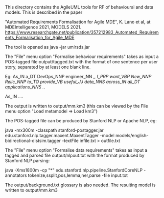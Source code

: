 This directory contains the AgileUML tools for RF of behavioural and data models. This is described in the paper

"Automated Requirements Formalisation for Agile MDE", K. Lano et al, at MDEIntelligence 2021, MODELS 2021. 
https://www.researchgate.net/publication/357212983_Automated_Requirements_Formalisation_for_Agile_MDE


The tool is opened as 
java -jar umlrsds.jar

The "File" menu option "Formalise behaviour requirements" takes as input a POS-tagged file 
output/tagged.txt with the format of one sentence per user story, separated by at least one blank line. 

Eg: 
As_IN a_DT DevOps_NNP engineer_NN ,_, 
I_PRP want_VBP New_NNP Relic_NNP to_TO provide_VB useful_JJ data_NNS across_IN all_DT applications_NNS ._.

As_IN ....

The output is written to output/mm.km3
(this can be viewed by the File menu option "Load metamodel => Load km3")

The POS-tagged file can be produced by Stanford NLP or Apache NLP, eg:

java -mx300m -classpath stanford-postagger.jar edu.stanford.nlp.tagger.maxent.MaxentTagger -model models/english-bidirectional-distsim.tagger -textFile infile.txt > outfile.txt




The "File" menu option "Formalise data requirements" takes as input a tagged and parsed file output/nlpout.txt with the format produced by Stanford NLP parsing: 

java -Xms1800m -cp "*" edu.stanford.nlp.pipeline.StanfordCoreNLP -annotators tokenize,ssplit,pos,lemma,ner,parse -file input.txt

The output/background.txt glossary is also needed. The resulting model is written to output/mm.km3


